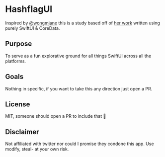 # HashflagUI
Inspired by [@wongmjane](https://twitter.com/wongmjane) this is a study based off of [her work](https://wongmjane.com/hashflag-browser) written using purely SwiftUI & CoreData.

## Purpose
To serve as a fun explorative ground for all things SwiftUI across all the platforms.

## Goals
Nothing in specific, if you want to take this any direction just open a PR.

## License
MIT, someone should open a PR to include that :eyes:

## Disclaimer
Not affiliated with twitter nor could I promise they condone this app. Use modify, steal- at your own risk.
